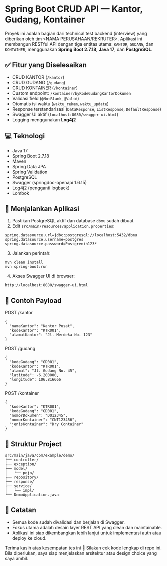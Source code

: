 # Spring Boot CRUD API — Kantor, Gudang, Kontainer

Proyek ini adalah bagian dari technical test backend (interview) yang diberikan oleh tim <NAMA PERUSAHAAN/REKRUTER>. Aplikasi ini membangun RESTful API dengan tiga entitas utama: `KANTOR`, `GUDANG`, dan `KONTAINER`, menggunakan **Spring Boot 2.7.18**, **Java 17**, dan **PostgreSQL**.

## ✅ Fitur yang Diselesaikan

- CRUD KANTOR (`/kantor`)
- CRUD GUDANG (`/gudang`)
- CRUD KONTAINER (`/kontainer`)
- Custom endpoint: `/kontainer/byKodeGudangKantorDokumen`
- Validasi field (`@NotBlank`, `@Valid`)
- Otomatis isi waktu (`waktu_rekam`, `waktu_update`)
- Response terstandarisasi (`DataResponse`, `ListResponse`, `DefaultResponse`)
- Swagger UI aktif (`localhost:8080/swagger-ui.html`)
- Logging menggunakan **Log4j2**

## 💻 Teknologi

- Java 17
- Spring Boot 2.7.18
- Maven
- Spring Data JPA
- Spring Validation
- PostgreSQL
- Swagger (springdoc-openapi 1.6.15)
- Log4j2 (pengganti logback)
- Lombok

## 🏁 Menjalankan Aplikasi

1. Pastikan PostgreSQL aktif dan database `dbmu` sudah dibuat.
2. Edit `src/main/resources/application.properties`:

```properties
spring.datasource.url=jdbc:postgresql://localhost:5432/dbmu
spring.datasource.username=postgres
spring.datasource.password=Postgrenih123*
```

3. Jalankan perintah:

```properties
mvn clean install
mvn spring-boot:run
```

4. Akses Swagger UI di browser:

```properties
http://localhost:8080/swagger-ui.html
```

## 🧪 Contoh Payload

POST /kantor

```properties
{
  "namaKantor": "Kantor Pusat",
  "kodeKantor": "KTR001",
  "alamatKantor": "Jl. Merdeka No. 123"
}
```

POST /gudang

```properties
{
  "kodeGudang": "GD001",
  "kodeKantor": "KTR001",
  "alamat": "Jl. Gudang No. 45",
  "latitude": -6.200000,
  "longitude": 106.816666
}
```

POST /kontainer

```properties
{
  "kodeKantor": "KTR001",
  "kodeGudang": "GD001",
  "nomorDokumen": "DO12345",
  "nomorKontainer": "CNT123456",
  "jenisKontainer": "Dry Container"
}
```

## 📂 Struktur Project

```properties
src/main/java/com/example/demo/
├── controller/
├── exception/
├── model/
│   └── pojo/
├── repository/
├── response/
├── service/
│   └── impl/
└── DemoApplication.java
```

## 📌 Catatan

- Semua kode sudah divalidasi dan berjalan di Swagger.
- Fokus utama adalah desain layer REST API yang clean dan maintainable.
- Aplikasi ini siap dikembangkan lebih lanjut untuk implementasi auth atau deploy ke cloud.

Terima kasih atas kesempatan tes ini 🙏
Silakan cek kode lengkap di repo ini. Bila diperlukan, saya siap menjelaskan arsitektur atau design choice yang saya ambil.
